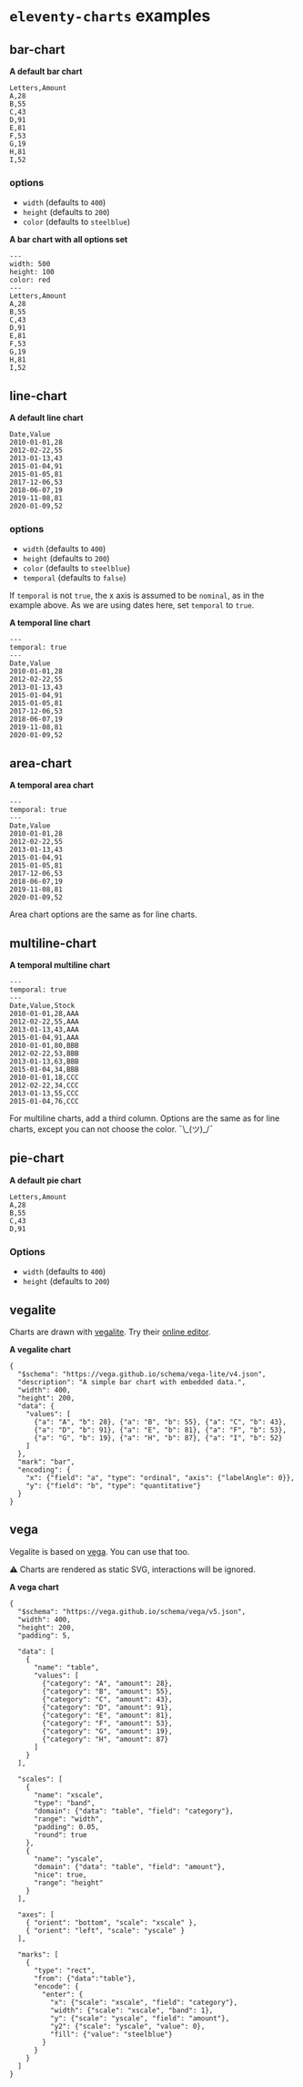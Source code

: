 # `eleventy-charts` examples

## bar-chart

**A default bar chart**

```bar-chart
Letters,Amount
A,28
B,55
C,43
D,91
E,81
F,53
G,19
H,81
I,52
```

### options

* `width` (defaults to `400`)
* `height` (defaults to `200`)
* `color` (defaults to `steelblue`)

**A bar chart with all options set**

```bar-chart
---
width: 500
height: 100
color: red
---
Letters,Amount
A,28
B,55
C,43
D,91
E,81
F,53
G,19
H,81
I,52
```

## line-chart

**A default line chart**

```line-chart
Date,Value
2010-01-01,28
2012-02-22,55
2013-01-13,43
2015-01-04,91
2015-01-05,81
2017-12-06,53
2018-06-07,19
2019-11-08,81
2020-01-09,52
```

### options

* `width` (defaults to `400`)
* `height` (defaults to `200`)
* `color` (defaults to `steelblue`)
* `temporal` (defaults to `false`)

If `temporal` is not `true`, the x axis is assumed to be `nominal`, as in the example above. As we are using dates here, set `temporal` to `true`.

**A temporal line chart**

```line-chart
---
temporal: true
---
Date,Value
2010-01-01,28
2012-02-22,55
2013-01-13,43
2015-01-04,91
2015-01-05,81
2017-12-06,53
2018-06-07,19
2019-11-08,81
2020-01-09,52
```

## area-chart

**A temporal area chart**

```area-chart
---
temporal: true
---
Date,Value
2010-01-01,28
2012-02-22,55
2013-01-13,43
2015-01-04,91
2015-01-05,81
2017-12-06,53
2018-06-07,19
2019-11-08,81
2020-01-09,52
```

Area chart options are the same as for line charts.

## multiline-chart

**A temporal multiline chart**

```multiline-chart
---
temporal: true
---
Date,Value,Stock
2010-01-01,28,AAA
2012-02-22,55,AAA
2013-01-13,43,AAA
2015-01-04,91,AAA
2010-01-01,80,BBB
2012-02-22,53,BBB
2013-01-13,63,BBB
2015-01-04,34,BBB
2010-01-01,18,CCC
2012-02-22,34,CCC
2013-01-13,55,CCC
2015-01-04,76,CCC
```

For multiline charts, add a third column. Options are the same as for line charts, except you can not choose the color. ¯\\\_(ツ)\_/¯

## pie-chart

**A default pie chart**

```pie-chart
Letters,Amount
A,28
B,55
C,43
D,91
```

### Options

* `width` (defaults to `400`)
* `height` (defaults to `200`)

## vegalite

Charts are drawn with [vegalite](https://vega.github.io/vega-lite/). Try their [online editor](https://vega.github.io/editor/#/examples/vega-lite/bar).

**A vegalite chart**

```vegalite
{
  "$schema": "https://vega.github.io/schema/vega-lite/v4.json",
  "description": "A simple bar chart with embedded data.",
  "width": 400,
  "height": 200,
  "data": {
    "values": [
      {"a": "A", "b": 28}, {"a": "B", "b": 55}, {"a": "C", "b": 43},
      {"a": "D", "b": 91}, {"a": "E", "b": 81}, {"a": "F", "b": 53},
      {"a": "G", "b": 19}, {"a": "H", "b": 87}, {"a": "I", "b": 52}
    ]
  },
  "mark": "bar",
  "encoding": {
    "x": {"field": "a", "type": "ordinal", "axis": {"labelAngle": 0}},
    "y": {"field": "b", "type": "quantitative"}
  }
}
```

## vega

Vegalite is based on [vega](https://vega.github.io/vega/). You can use that too.

⚠️ Charts are rendered as static SVG, interactions will be ignored.

**A vega chart**

```vega
{
  "$schema": "https://vega.github.io/schema/vega/v5.json",
  "width": 400,
  "height": 200,
  "padding": 5,

  "data": [
    {
      "name": "table",
      "values": [
        {"category": "A", "amount": 28},
        {"category": "B", "amount": 55},
        {"category": "C", "amount": 43},
        {"category": "D", "amount": 91},
        {"category": "E", "amount": 81},
        {"category": "F", "amount": 53},
        {"category": "G", "amount": 19},
        {"category": "H", "amount": 87}
      ]
    }
  ],

  "scales": [
    {
      "name": "xscale",
      "type": "band",
      "domain": {"data": "table", "field": "category"},
      "range": "width",
      "padding": 0.05,
      "round": true
    },
    {
      "name": "yscale",
      "domain": {"data": "table", "field": "amount"},
      "nice": true,
      "range": "height"
    }
  ],

  "axes": [
    { "orient": "bottom", "scale": "xscale" },
    { "orient": "left", "scale": "yscale" }
  ],

  "marks": [
    {
      "type": "rect",
      "from": {"data":"table"},
      "encode": {
        "enter": {
          "x": {"scale": "xscale", "field": "category"},
          "width": {"scale": "xscale", "band": 1},
          "y": {"scale": "yscale", "field": "amount"},
          "y2": {"scale": "yscale", "value": 0},
          "fill": {"value": "steelblue"}
        }
      }
    }
  ]
}
```


